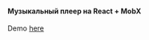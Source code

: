 
#### Музыкальный плеер на React + MobX
Demo [here](https://audioplayer-react-mobx.herokuapp.com/)

